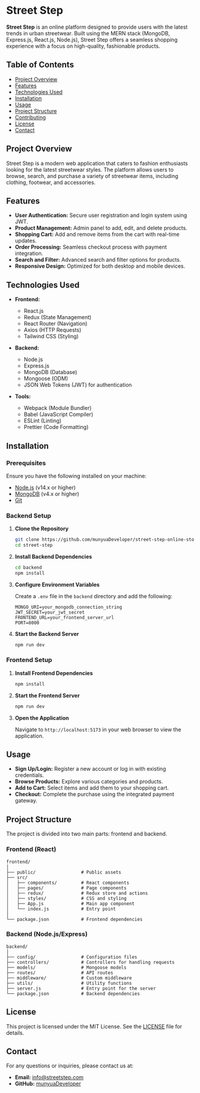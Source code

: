 
# Street Step

**Street Step** is an online platform designed to provide users with the latest trends in urban streetwear. Built using the MERN stack (MongoDB, Express.js, React.js, Node.js), Street Step offers a seamless shopping experience with a focus on high-quality, fashionable products.

## Table of Contents

- [Project Overview](#project-overview)
- [Features](#features)
- [Technologies Used](#technologies-used)
- [Installation](#installation)
- [Usage](#usage)
- [Project Structure](#project-structure)
- [Contributing](#contributing)
- [License](#license)
- [Contact](#contact)

## Project Overview

Street Step is a modern web application that caters to fashion enthusiasts looking for the latest streetwear styles. The platform allows users to browse, search, and purchase a variety of streetwear items, including clothing, footwear, and accessories.

## Features

- **User Authentication:** Secure user registration and login system using JWT.
- **Product Management:** Admin panel to add, edit, and delete products.
- **Shopping Cart:** Add and remove items from the cart with real-time updates.
- **Order Processing:** Seamless checkout process with payment integration.
- **Search and Filter:** Advanced search and filter options for products.
- **Responsive Design:** Optimized for both desktop and mobile devices.

## Technologies Used

- **Frontend:**
  - React.js
  - Redux (State Management)
  - React Router (Navigation)
  - Axios (HTTP Requests)
  - Tailwind CSS (Styling)

- **Backend:**
  - Node.js
  - Express.js
  - MongoDB (Database)
  - Mongoose (ODM)
  - JSON Web Tokens (JWT) for authentication

- **Tools:**
  - Webpack (Module Bundler)
  - Babel (JavaScript Compiler)
  - ESLint (Linting)
  - Prettier (Code Formatting)

## Installation

### Prerequisites

Ensure you have the following installed on your machine:

- [Node.js](https://nodejs.org/) (v14.x or higher)
- [MongoDB](https://www.mongodb.com/) (v4.x or higher)
- [Git](https://git-scm.com/)

### Backend Setup

1. **Clone the Repository**

   ```bash
   git clone https://github.com/munyuaDeveloper/street-step-online-store.git
   cd street-step
   ```

2. **Install Backend Dependencies**

   ```bash
   cd backend
   npm install
   ```

3. **Configure Environment Variables**

   Create a `.env` file in the `backend` directory and add the following:

   ```plaintext
   MONGO_URI=your_mongodb_connection_string
   JWT_SECRET=your_jwt_secret
   FRONTEND_URL=your_frontend_server_url
   PORT=8000
   ```

4. **Start the Backend Server**

   ```bash
   npm run dev
   ```

### Frontend Setup

1. **Install Frontend Dependencies**

   ```bash
   npm install
   ```

2. **Start the Frontend Server**

   ```bash
   npm run dev
   ```

3. **Open the Application**

   Navigate to `http://localhost:5173` in your web browser to view the application.

## Usage

- **Sign Up/Login:** Register a new account or log in with existing credentials.
- **Browse Products:** Explore various categories and products.
- **Add to Cart:** Select items and add them to your shopping cart.
- **Checkout:** Complete the purchase using the integrated payment gateway.

## Project Structure

The project is divided into two main parts: frontend and backend.

### Frontend (React)

```
frontend/
│
├── public/                 # Public assets
├── src/
│   ├── components/         # React components
│   ├── pages/              # Page components
│   ├── redux/              # Redux store and actions
│   ├── styles/             # CSS and styling
│   ├── App.js              # Main app component
│   └── index.js            # Entry point
│
└── package.json            # Frontend dependencies
```

### Backend (Node.js/Express)

```
backend/
│
├── config/                 # Configuration files
├── controllers/            # Controllers for handling requests
├── models/                 # Mongoose models
├── routes/                 # API routes
├── middleware/             # Custom middleware
├── utils/                  # Utility functions
├── server.js               # Entry point for the server
└── package.json            # Backend dependencies
```
## License

This project is licensed under the MIT License. See the [LICENSE](LICENSE) file for details.

## Contact

For any questions or inquiries, please contact us at:

- **Email:** info@streetstep.com
- **GitHub:** [munyuaDeveloper](https://github.com/yourusername)

